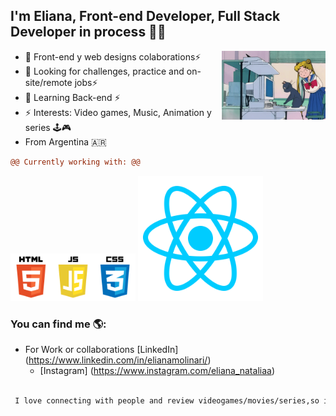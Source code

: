 ## I'm Eliana, Front-end Developer, Full Stack Developer in process 👩‍💻
      
<img align="right" width="33%" src="https://github.com/Eliana-Molinari/Eliana-Molinari/blob/main/Compu.gif"> 

 

- 👯 Front-end y web designs colaborations⚡
- 🤔 Looking for challenges, practice and on-site/remote jobs⚡
- 🌱 Learning Back-end ⚡
- ⚡ Interests: Video games, Music, Animation y series 🕹️🎮 
- From Argentina 🇦🇷


 
 
```diff
@@ Currently working with: @@
```

  
<img src="https://github.com/Eliana-Molinari/Eliana-Molinari/blob/main/pngegg.png" width="200" > 
<img  src="https://github.com/Eliana-Molinari/Eliana-Molinari/blob/main/kisspng-react-javascript-angularjs-ionic-atom-5b154be6947457.3471941815281223426081.png" width="200"> 

### You can find me 🌎:


 - For Work  or collaborations [LinkedIn] (https://www.linkedin.com/in/elianamolinari/)
   - [Instagram]  (https://www.instagram.com/eliana_nataliaa)
   
```diff

 I love connecting with people and review videogames/movies/series,so if you want to say hi, I'll be happy to meet you✨
 
 ```




